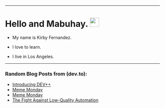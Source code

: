
<img src="https://komarev.com/ghpvc/?username=kirbygit&style=flat-square&color=blue" alt=""/>

---
<h1>
  Hello and Mabuhay.
  <img src="https://media.giphy.com/media/hvRJCLFzcasrR4ia7z/giphy.gif" width="30px"/>
</h1>

- My name is Kirby Fernandez.

- I love to learn.

- I live in Los Angeles.

---

### Random Blog Posts from (dev.to):
<!-- BLOG-POST-LIST:START -->
- [Introducing DEV++](https://dev.to/devteam/introducing-dev-2k6d)
- [Meme Monday](https://dev.to/ben/meme-monday-4h5d)
- [Meme Monday](https://dev.to/ben/meme-monday-lgn)
- [The Fight Against Low-Quality Automation](https://dev.to/devteam/the-fight-against-low-quality-automation-3p7f)
<!-- BLOG-POST-LIST:END -->
